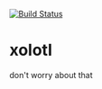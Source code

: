 [![Build Status](https://travis-ci.org/assbanditman/xolotl.svg?branch=master)](https://travis-ci.org/assbanditman/xolotl)

# xolotl
don't worry about that
